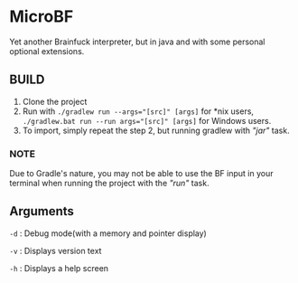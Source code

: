 # MicroBF
Yet another Brainfuck interpreter, but in java and with some personal optional extensions.

## BUILD
1. Clone the project
2. Run with `./gradlew run --args="[src]" [args]` for *nix users, `./gradlew.bat run --run args="[src]" [args]` for Windows users.
3. To import, simply repeat the step 2, but running gradlew with *"jar"* task.

### NOTE
Due to Gradle's nature, you may not be able to use the BF input in your terminal when running the project with the *"run"* task. 

## Arguments
`-d` : Debug mode(with a memory and pointer display)

`-v` : Displays version text

`-h` : Displays a help screen
